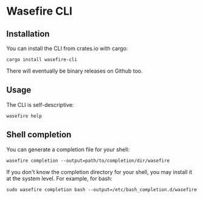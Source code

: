 # Wasefire CLI

## Installation

You can install the CLI from crates.io with cargo:

```
cargo install wasefire-cli
```

There will eventually be binary releases on Github too.

## Usage

The CLI is self-descriptive:

```
wasefire help
```

## Shell completion

You can generate a completion file for your shell:

```
wasefire completion --output=path/to/completion/dir/wasefire
```

If you don't know the completion directory for your shell, you may install it at the system level.
For example, for bash:

```
sudo wasefire completion bash --output=/etc/bash_completion.d/wasefire
```
